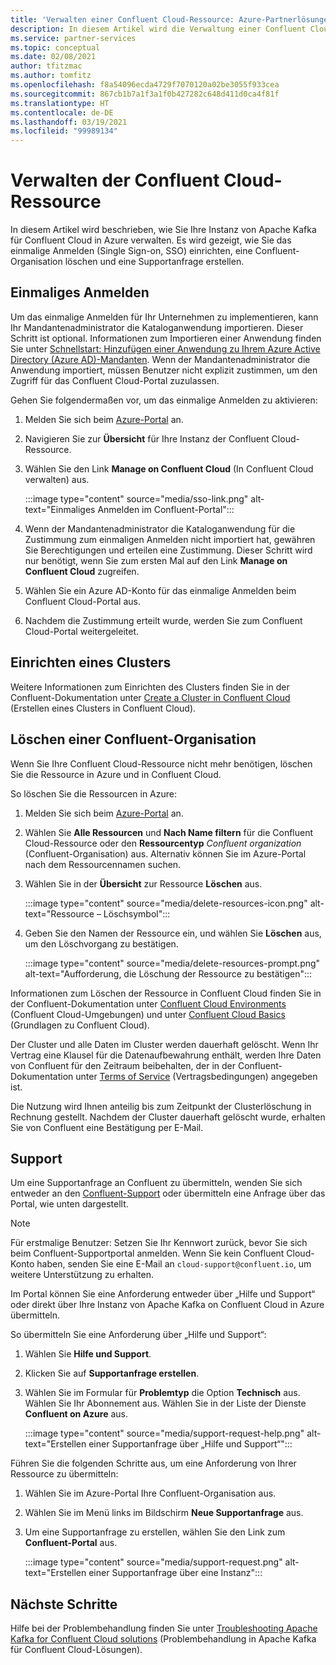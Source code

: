 ```yaml
---
title: 'Verwalten einer Confluent Cloud-Ressource: Azure-Partnerlösungen'
description: In diesem Artikel wird die Verwaltung einer Confluent Cloud-Ressource im Azure-Portal beschrieben. Hier erfahren Sie, wie Sie das einmalige Anmelden einrichten, eine Confluent-Organisation löschen und Support anfordern.
ms.service: partner-services
ms.topic: conceptual
ms.date: 02/08/2021
author: tfitzmac
ms.author: tomfitz
ms.openlocfilehash: f8a54096ecda4729f7070120a02be3055f933cea
ms.sourcegitcommit: 867cb1b7a1f3a1f0b427282c648d411d0ca4f81f
ms.translationtype: HT
ms.contentlocale: de-DE
ms.lasthandoff: 03/19/2021
ms.locfileid: "99989134"
---
```

# <a name="manage-the-confluent-cloud-resource"></a>Verwalten der Confluent Cloud-Ressource

In diesem Artikel wird beschrieben, wie Sie Ihre Instanz von Apache Kafka für Confluent Cloud in Azure verwalten. Es wird gezeigt, wie Sie das einmalige Anmelden (Single Sign-on, SSO) einrichten, eine Confluent-Organisation löschen und eine Supportanfrage erstellen.

## <a name="single-sign-on"></a>Einmaliges Anmelden

Um das einmalige Anmelden für Ihr Unternehmen zu implementieren, kann Ihr Mandantenadministrator die Kataloganwendung importieren. Dieser Schritt ist optional. Informationen zum Importieren einer Anwendung finden Sie unter [Schnellstart: Hinzufügen einer Anwendung zu Ihrem Azure Active Directory (Azure AD)-Mandanten](../../active-directory/manage-apps/add-application-portal.md). Wenn der Mandantenadministrator die Anwendung importiert, müssen Benutzer nicht explizit zustimmen, um den Zugriff für das Confluent Cloud-Portal zuzulassen.

Gehen Sie folgendermaßen vor, um das einmalige Anmelden zu aktivieren:

1. Melden Sie sich beim [Azure-Portal](https://portal.azure.com) an.
1. Navigieren Sie zur **Übersicht** für Ihre Instanz der Confluent Cloud-Ressource.
1. Wählen Sie den Link **Manage on Confluent Cloud** (In Confluent Cloud verwalten) aus.

   :::image type="content" source="media/sso-link.png" alt-text="Einmaliges Anmelden im Confluent-Portal":::

1. Wenn der Mandantenadministrator die Kataloganwendung für die Zustimmung zum einmaligen Anmelden nicht importiert hat, gewähren Sie Berechtigungen und erteilen eine Zustimmung. Dieser Schritt wird nur benötigt, wenn Sie zum ersten Mal auf den Link **Manage on Confluent Cloud** zugreifen.
1. Wählen Sie ein Azure AD-Konto für das einmalige Anmelden beim Confluent Cloud-Portal aus.
1. Nachdem die Zustimmung erteilt wurde, werden Sie zum Confluent Cloud-Portal weitergeleitet.

## <a name="set-up-cluster"></a>Einrichten eines Clusters

Weitere Informationen zum Einrichten des Clusters finden Sie in der Confluent-Dokumentation unter [Create a Cluster in Confluent Cloud](https://docs.confluent.io/cloud/current/clusters/create-cluster.html) (Erstellen eines Clusters in Confluent Cloud).

## <a name="delete-confluent-organization"></a>Löschen einer Confluent-Organisation

Wenn Sie Ihre Confluent Cloud-Ressource nicht mehr benötigen, löschen Sie die Ressource in Azure und in Confluent Cloud.

So löschen Sie die Ressourcen in Azure:

1. Melden Sie sich beim [Azure-Portal](https://portal.azure.com) an.
1. Wählen Sie **Alle Ressourcen** und **Nach Name filtern** für die Confluent Cloud-Ressource oder den **Ressourcentyp** _Confluent organization_ (Confluent-Organisation) aus. Alternativ können Sie im Azure-Portal nach dem Ressourcennamen suchen.
1. Wählen Sie in der **Übersicht** zur Ressource **Löschen** aus.

    :::image type="content" source="media/delete-resources-icon.png" alt-text="Ressource – Löschsymbol":::

1. Geben Sie den Namen der Ressource ein, und wählen Sie **Löschen** aus, um den Löschvorgang zu bestätigen.

    :::image type="content" source="media/delete-resources-prompt.png" alt-text="Aufforderung, die Löschung der Ressource zu bestätigen":::

Informationen zum Löschen der Ressource in Confluent Cloud finden Sie in der Confluent-Dokumentation unter [Confluent Cloud Environments](https://docs.confluent.io/current/cloud/using/environments.html) (Confluent Cloud-Umgebungen) und unter [Confluent Cloud Basics](https://docs.confluent.io/current/cloud/using/cloud-basics.html) (Grundlagen zu Confluent Cloud).

Der Cluster und alle Daten im Cluster werden dauerhaft gelöscht. Wenn Ihr Vertrag eine Klausel für die Datenaufbewahrung enthält, werden Ihre Daten von Confluent für den Zeitraum beibehalten, der in der Confluent-Dokumentation unter [Terms of Service](https://www.confluent.io/confluent-cloud-tos) (Vertragsbedingungen) angegeben ist.

Die Nutzung wird Ihnen anteilig bis zum Zeitpunkt der Clusterlöschung in Rechnung gestellt. Nachdem der Cluster dauerhaft gelöscht wurde, erhalten Sie von Confluent eine Bestätigung per E-Mail.

## <a name="get-support"></a>Support

Um eine Supportanfrage an Confluent zu übermitteln, wenden Sie sich entweder an den [Confluent-Support](https://support.confluent.io) oder übermitteln eine Anfrage über das Portal, wie unten dargestellt.

> [!NOTE]
> Für erstmalige Benutzer: Setzen Sie Ihr Kennwort zurück, bevor Sie sich beim Confluent-Supportportal anmelden. Wenn Sie kein Confluent Cloud-Konto haben, senden Sie eine E-Mail an `cloud-support@confluent.io`, um weitere Unterstützung zu erhalten.

Im Portal können Sie eine Anforderung entweder über „Hilfe und Support“ oder direkt über Ihre Instanz von Apache Kafka on Confluent Cloud in Azure übermitteln.

So übermitteln Sie eine Anforderung über „Hilfe und Support“:

1. Wählen Sie **Hilfe und Support**.
1. Klicken Sie auf **Supportanfrage erstellen**.
1. Wählen Sie im Formular für **Problemtyp** die Option **Technisch** aus. Wählen Sie Ihr Abonnement aus. Wählen Sie in der Liste der Dienste **Confluent on Azure** aus.

    :::image type="content" source="media/support-request-help.png" alt-text="Erstellen einer Supportanfrage über „Hilfe und Support“":::

Führen Sie die folgenden Schritte aus, um eine Anforderung von Ihrer Ressource zu übermitteln:

1. Wählen Sie im Azure-Portal Ihre Confluent-Organisation aus.
1. Wählen Sie im Menü links im Bildschirm **Neue Supportanfrage** aus.
1. Um eine Supportanfrage zu erstellen, wählen Sie den Link zum **Confluent-Portal** aus.

    :::image type="content" source="media/support-request.png" alt-text="Erstellen einer Supportanfrage über eine Instanz":::

## <a name="next-steps"></a>Nächste Schritte

Hilfe bei der Problembehandlung finden Sie unter [Troubleshooting Apache Kafka for Confluent Cloud solutions](troubleshoot.md) (Problembehandlung in Apache Kafka für Confluent Cloud-Lösungen).
